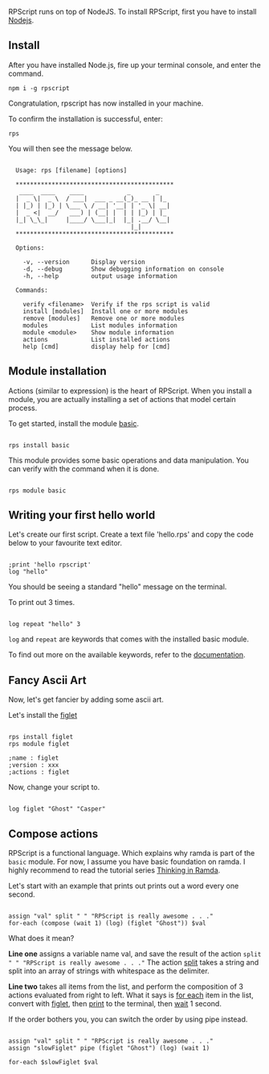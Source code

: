 RPScript runs on top of NodeJS. To install RPScript, first you have to install [Nodejs](https://nodejs.org/en/download/).

## Install

After you have installed Node.js, fire up your terminal console, and enter the command.
```
npm i -g rpscript
```
Congratulation, rpscript has now installed in your machine.

To confirm the installation is successful, enter:
```
rps
```
You will then see the message below.
<pre class="prettyprint"><code class="nocode">
  Usage: rps [filename] [options]

  ******************************************** 
   ____  ____    ____            _       _
  |  _ \|  _ \  / ___|  ___ _ __(_)_ __ | |_ 
  | |_) | |_) | \___ \ / __| '__| | '_ \| __|
  |  _ <|  __/   ___) | (__| |  | | |_) | |_ 
  |_| \_\_|     |____/ \___|_|  |_| .__/ \__|
                                  |_|         
  ******************************************** 

  Options:

    -v, --version      Display version
    -d, --debug        Show debugging information on console
    -h, --help         output usage information

  Commands:

    verify &#x3C;filename&#x3E;  Verify if the rps script is valid
    install [modules]  Install one or more modules
    remove [modules]   Remove one or more modules
    modules            List modules information
    module &#x3C;module&#x3E;    Show module information
    actions            List installed actions
    help [cmd]         display help for [cmd]
</code></pre>

## Module installation

Actions (similar to expression) is the heart of RPScript. When you install a module, you are actually installing a set of actions that model certain process.

To get started, install the module [basic](file:///home/jameschong/projects/rpscript-site/docs/Basic.html).

<pre class="prettyprint"><code class="nocode">
rps install basic
</code></pre>
This module provides some basic operations and data manipulation.
You can verify with the command when it is done.
<pre class="prettyprint"><code class="nocode">
rps module basic
</code></pre>

## Writing your first hello world

Let's create our first script. Create a text file 'hello.rps' and copy the code below to your favourite text editor.

<pre class="prettyprint lang-rps"><code>
;print 'hello rpscript'
log "hello"
</code></pre>

You should be seeing a standard "hello" message on the terminal.

To print out 3 times.
<pre class="prettyprint lang-rps"><code>
log repeat "hello" 3
</code></pre>

`log` and `repeat` are keywords that comes with the installed basic module.

To find out more on the available keywords, refer to the [documentation](http://doc.rpscript.com/api).

## Fancy Ascii Art

Now, let's get fancier by adding some ascii art.

Let's install the [figlet](http://doc.rpscript.com/doc/figlet)
<pre class="prettyprint"><code class="lang-rps">
rps install figlet
rps module figlet

;name : figlet
;version : xxx
;actions : figlet
</code></pre>
Now, change your script to.
<pre class="prettyprint lang-rps"><code>
log figlet "Ghost" "Casper"
</code></pre>

## Compose actions

RPScript is a functional language. Which explains why ramda is part of the `basic` module. For now, I assume you have basic foundation on ramda. I highly recommend to read the tutorial series [Thinking in Ramda](http://randycoulman.com/blog/categories/thinking-in-ramda/).

Let's start with an example that prints out prints out a word every one second.
<pre class="prettyprint lang-rps"><code>
assign "val" split " " "RPScript is really awesome . . ."
for-each (compose (wait 1) (log) (figlet "Ghost")) $val
</code></pre>

What does it mean?

**Line one** assigns a variable name val, and save the result of the action `split " " "RPScript is really awesome . . ."`
The action [split](http://docs.rpscript.com/Basic.html#.split) takes a string and split into an array of strings with whitespace as the delimiter.

**Line two** takes all items from the list, and perform the composition of 3 actions evaluated from right to left.
What it says is [for each](http://docs.rpscript.com/Basic.html#.for-each) item in the list, convert with [figlet](http://docs.rpscript.com/Figlet.html#.figlet), then [print](http://docs.rpscript.com/Basic.html#.log) to the terminal, then [wait](http://docs.rpscript.com/Basic.html#.wait) 1 second.


If the order bothers you, you can switch the order by using pipe instead. 

<pre class="prettyprint lang-rps"><code>
assign "val" split " " "RPScript is really awesome . . ."
assign "slowFiglet" pipe (figlet "Ghost") (log) (wait 1)

for-each $slowFiglet $val
</code></pre>